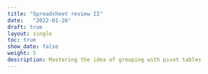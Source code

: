 ```yaml
---
title: "Spreadsheet review II"
date:   "2022-01-26"
draft: true
layout: single
toc: true
show_date: false
weight: 5
description: Mastering the idea of grouping with pivot tables
--- 
```


